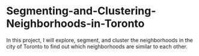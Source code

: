 # Segmenting-and-Clustering-Neighborhoods-in-Toronto
In this project, I will explore, segment, and cluster the neighborhoods in the city of Toronto to find out which neighborhoods are similar to each other.
